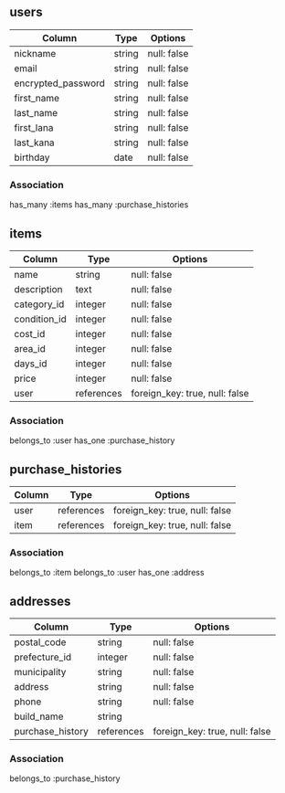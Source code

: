 ## users

|Column             |Type    |Options     |
|-------------------|--------|------------|
|nickname           |string  |null: false |
|email              |string  |null: false |
|encrypted_password |string  |null: false |
|first_name         |string  |null: false |
|last_name          |string  |null: false |
|first_lana         |string  |null: false |
|last_kana          |string  |null: false |
|birthday           |date    |null: false |


### Association
has_many :items
has_many :purchase_histories

## items

|Column             |Type          |Options                       |
|-------------------|--------------|------------------------------|
|name               |string        |null: false                   |
|description        |text          |null: false                   |
|category_id        |integer       |null: false                   |
|condition_id       |integer       |null: false                   |
|cost_id            |integer       |null: false                   |
|area_id            |integer       |null: false                   |
|days_id            |integer       |null: false                   |
|price              |integer       |null: false                   |
|user               |references    |foreign_key: true, null: false|


### Association
belongs_to :user
has_one :purchase_history

## purchase_histories

|Column        |Type       |Options                       |
|--------------|-----------|------------------------------|
|user          |references |foreign_key: true, null: false|
|item          |references |foreign_key: true, null: false|


### Association
belongs_to :item
belongs_to :user
has_one :address


## addresses

|Column          |Type      |Options                       |
|----------------|----------|------------------------------|
|postal_code     |string    |null: false                   |
|prefecture_id   |integer   |null: false                   |
|municipality    |string    |null: false                   |
|address         |string    |null: false                   |
|phone           |string    |null: false                   |
|build_name      |string    |                              |
|purchase_history|references|foreign_key: true, null: false|


### Association
belongs_to :purchase_history